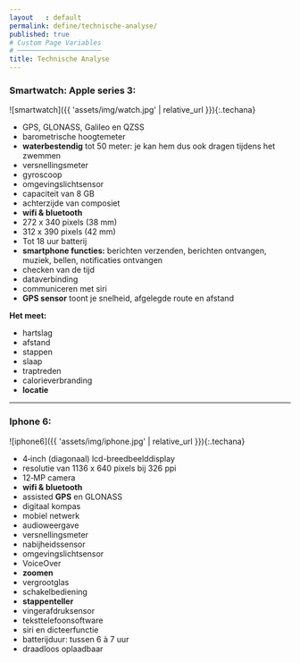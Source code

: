 ```yaml
---
layout   : default
permalink: define/technische-analyse/
published: true
# Custom Page Variables
# ─────────────────────
title: Technische Analyse
---
```


### Smartwatch: Apple series 3:
![smartwatch]({{ 'assets/img/watch.jpg' | relative_url }}){:.techana}

- GPS, GLONASS, Galileo en QZSS
- barometrische hoogtemeter
- **waterbestendig** tot 50 meter: je kan hem dus ook dragen tijdens het zwemmen
- versnellings­meter
- gyroscoop
- omgevings­licht­sensor
- capaciteit van 8 GB
- achterzijde van composiet
- **wifi & bluetooth**
- 272 x 340 pixels (38 mm)
- 312 x 390 pixels (42 mm)
- Tot 18 uur batterij
- **smartphone functies:** berichten verzenden, berichten ontvangen, muziek, bellen, notificaties ontvangen
- checken van de tijd
- dataverbinding
- communiceren met siri
- **GPS sensor** toont je snelheid, afgelegde route en afstand

**Het meet:**
- hartslag
- afstand
- stappen
- slaap
- traptreden
- calorieverbranding
- **locatie**

--------------
### Iphone 6:
![iphone6]({{ 'assets/img/iphone.jpg' | relative_url }}){:.techana}

- 4‑inch (diagonaal) lcd-breedbeeld­display
- resolutie van 1136 x 640 pixels bij 326 ppi
- 12‑MP camera
- **wifi & bluetooth**
- assisted **GPS** en GLONASS
- digitaal kompas
- mobiel netwerk
- audioweergave
- versnellingsmeter
- nabijheidssensor
- omgevingslichtsensor
- VoiceOver
- **zoomen**
- vergrootglas
- schakelbediening
- **stappenteller**
- vingerafdruksensor
- teksttelefoon­software
- siri en dicteerfunctie
- batterijduur: tussen 6 à 7 uur
- draadloos oplaadbaar

